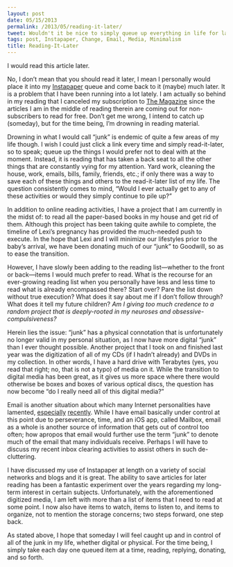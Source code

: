 ```yaml
---
layout: post
date: 05/15/2013
permalink: /2013/05/reading-it-later/
tweet: Wouldn't it be nice to simply queue up everything in life for later?
tags: post, Instapaper, Change, Email, Media, Minimalism
title: Reading-It-Later
---
```


<p>I would read this article later.</p>

<p>No, I don&#8217;t mean that you should read it later, I mean I personally would place it into my <a href="http://www.instapaper.com" title="Instapaper">Instapaper</a> queue and come back to it (maybe) much later. It is a problem that I have been running into a lot lately. I am actually so behind in my reading that I canceled my subscription to <a href="https://the-magazine.org" title="The Magazine">The Magazine</a> since the articles I am in the middle of reading therein are coming out for non-subscribers to read for free. Don&#8217;t get me wrong, I intend to catch up (someday), but for the time being, I&#8217;m drowning in reading material.</p>

<p>Drowning in what I would call &#8220;junk&#8221; is endemic of quite a few areas of my life though. I wish I could just click a link every time and simply read-it-later, so to speak; queue up the things I would prefer not to deal with at the moment. Instead, it is reading that has taken a back seat to all the other things that are constantly vying for my attention. Yard work, cleaning the house, work, emails, bills, family, friends, etc.; if only there was a way to save each of these things and others to the read-it-later list of my life. The question consistently comes to mind, &#8220;Would I ever actually get to any of these activities or would they simply continue to pile up?&#8221;</p>

<p>In addition to online reading activities, I have a project that I am currently in the midst of: to read all the paper-based books in my house and get rid of them. Although this project has been taking quite awhile to complete, the timeline of Lexi&#8217;s pregnancy has provided the much-needed push to execute. In the hope that Lexi and I will minimize our lifestyles prior to the baby&#8217;s arrival, we have been donating much of our &#8220;junk&#8221; to Goodwill, so as to ease the transition. </p>

<p>However, I have slowly been adding to the reading list—whether to the front or back—items I would much prefer to read. What is the recourse for an ever-growing reading list when you personally have less and less time to read what is already encompassed there? Start over? Pare the list down without true execution? What does it say about me if I don&#8217;t follow through? What does it tell my future children? <em>Am I giving too much credence to a random project that is deeply-rooted in my neuroses and obsessive-compulsiveness?</em></p>

<p>Herein lies the issue: &#8220;junk&#8221; has a physical connotation that is unfortunately no longer valid in my personal situation, as I now have more digital &#8220;junk&#8221; than I ever thought possible. Another project that I took on and finished last year was the digitization of all of my CDs (if I hadn&#8217;t already) and DVDs in my collection. In other words, I have a hard drive with Terabytes (yes, you read that right; no, that is not a typo) of media on it. While the transition to digital media has been great, as it gives us more space where there would otherwise be boxes and boxes of various optical discs, the question has now become &#8220;do I really need all of this digital media?&#8221;</p>

<p>Email is another situation about which many Internet personalities have lamented, <a href="http://www.taigeair.com/why-gmail-2013-sucks-terribad-user-experience.html" title="Why Gmail 2013 Sucks - taigeair">especially</a> <a href="http://techcrunch.com/2013/05/11/the-medium-is-the-message/" title="Email, Still A Sonofabitch - TechCrunch">recently</a>. While I have email basically under control at this point due to perseverance, time, and an iOS app, called Mailbox, email as a whole is another source of information that gets out of control too often; how apropos that email would further use the term &#8220;junk&#8221; to denote much of the email that many individuals receive. Perhaps I will have to discuss my recent inbox clearing activities to assist others in such de-cluttering.</p>

<p>I have discussed my use of Instapaper at length on a variety of social networks and blogs and it is great. The ability to save articles for later reading has been a fantastic experiment over the years regarding my long-term interest in certain subjects. Unfortunately, with the aforementioned digitized media, I am left with more than a list of items that I need to read at some point. I now also have items to watch, items to listen to, and items to organize, not to mention the storage concerns; two steps forward, one step back.</p>

<p>As stated above, I hope that someday I will feel caught up and in control of all of the junk in my life, whether digital or physical. For the time being, I simply take each day one queued item at a time, reading, replying, donating, and so forth.</p>